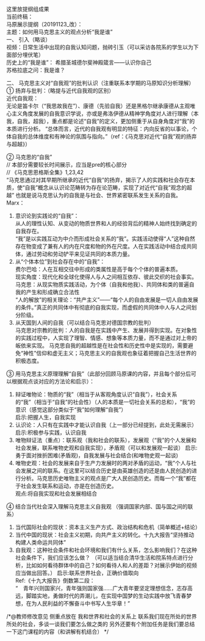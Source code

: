 这里放提纲组成果   
当前终稿：   
马原展示提纲（20191123_改）：   
主题：如何用马克思主义的观点分析“我是谁”   
一、	引入（略谈）    
视频：日常生活中出现的自我认知问题，抛砖引玉（可以采访各院系的学生以为下面部分埋伏笔）   
历史上的“我是谁”： 希腊圣城德尔斐神殿箴言——认识你自己    
苏格拉底之问：我是谁？    

二、	马克思主义对“自我观”的批判认识（注重联系本学期的马原知识分析理解）   
①	扬弃与批判：（略提与近代自我观的区别）    
近代自我观：   
无论是笛卡尔（“我思故我在”）、康德（先验自我）还是黑格尔继承康德从主观唯心主义角度发展的自我意识学说，亦或是弗洛伊德从精神学角度对人进行理解（本我，自我，超我），重点都是论述“自我”的定义，更加侧重于从自身角度对“我”的本质进行分析。 “总体而言，近代的自我观有明显的特征：内向反省的以事论，个体自我的总体维度和有神论的氛围与指向。”（ref：《马克思对近代“自我”观的扬弃与超越》）   

②	马克思的“自我”    
// 本部分需要较长时间展示，应当是pre的核心部分   
//  《马克思恩格斯全集》1,23,42   
“马克思通过对其早期所继承的近代“自我”的扬弃，揭示了人的实践和社会存在本质，使“自我”概念从认识论范畴转为存在论范畴，实现了对近代“自我”观念的超越” 也就是说马克思认为的自我是与社会、世界紧密联系发生关系的自我。   
Marx：   
1)	意识论到实践论的“自我”：   
从人的理性认知、从变动的物质世界和人的经验背后的精神人始终找到确定的自我存在。   
“我”是以实践互动为中介而形成社会关系的“我”。实践活动使得“人”这种自然存在物变成了兼有人的内在尺度和物的外在尺度。人在实践活动中结合成共同体，通过劳动和劳动铲平来见证共同的本质力量。   
2)	从“个体本位”到社会存在中的“自我”：   
费尔巴哈：人在互相交往中形成的类属性是高于每个个体的普遍本质。   
现实角度：现代化和全球化使得人与人之间相互依存、彼此交织的社会事实。   
马克思：从现实物质实践活动，为个体（自我和他我）、共同体和类的普遍自我的产生和形成确立合法性   
“人的解放”的相关理论：“共产主义”——“每个人的自由发展是一切人自由发展的条件。”真正的共同体中有彻底的自我实现，而虚假的共同体中人与人之间划分阶级。   
3)	从天国到人间的自我（可以结合马克思对德国宗教的批判）   
马克思对宗教的批判：人的自我是在实践中产生、发展并得到实现。在对象性的实践过程中，人实现了理智、情感、想象等本质力量，而不是通过对上帝的皈依来实现。
马克思自我的超越性是在社会性和历史性中是实现的，需要避免“神性”信仰和虚无主义；马克思主义的自我观也象征着把握自己生活世界的积极态度。   

③	用马克思主义原理理解“自我”（此部分回顾马原课的内容，并且每个部分后可以根据观点谈对应的方法论和启示）：    
1)	辩证唯物论：物质的“我”（相当于从客观角度认识“自我”），社会关系的“我”（相当于“自我”的社会性）（人的本质是一切社会关系的总和），“我”的意识（感觉这部分类似于“我”如何理解“自我”）   
启示:把握人生，自我实现   
2)	认识论：人只有在实践中才能认识自我（上一部分已经提到，此处无需展示）
启示:积极参与实践，认识自我   
3)	唯物辩证法（重点）：联系观（我和社会的联系），发展观（“我”的个人发展和社会发展，联系唯物史观和自我实现），矛盾观（可以和发展观一起谈） 
启示:勇于面对挫折困难(矛盾观)，自我发展与社会结合(和唯物史观一起谈)   
4)	唯物史观：社会的发展来自于生产力发展时的两对矛盾的运动，“我”个人与社会发展之间的联系。在这里可以结合历史是由英雄创造的还是由人民创造的进行分析。马克思历史唯物主义的观点是广大人民创造历史。而每一个“我”都在于社会发生联系和运动，亦是在创造历史。   
观点:将自我实现和社会发展相结合   


④	结合当代社会深入理解马克思主义自我观 （强调国家内部、国与国之间的联系）   
1)	当代国际社会的现状：资本主义生产方式、政治结构和危机（简单概述+结论）   
2)	当代中国的现状：社会主义初期，向共产主义的转化。十九大报告“坚持推动构建人类命运共同体”   
3)	自我观：这种社会条件和社会环境和我们有什么关系，怎么影响我们？在这种社会条件下，我们应该怎么做？ （可以适当结合清华生活和院系特点进行分析，比如如何看待群体中的自己？如何看待人和人的差距？对展示伊始的视频应当做出回答。）
启示:联系世界社会，正确价值取向   
Ref:《十九大报告》倒数第二段：   
“　青年兴则国家兴，青年强则国家强……广大青年要坚定理想信念，志存高远，脚踏实地，勇做时代的弄潮儿，在实现中国梦的生动实践中放飞青春梦想，在为人民利益的不懈奋斗中书写人生华章！”

/*@教师修改意见
侧重点放在 我和世界和社会的关系上
联系我们现在所处的世界所处的社会，多谈一谈我们要怎么做之类的
另外还要有个附加任务是我们要总结一下这门课程的内容（和讲解有机结合）
*/
